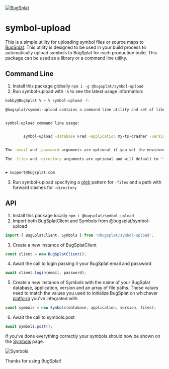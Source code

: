 [![BugSplat](https://s3.amazonaws.com/bugsplat-public/npm/header.png)](https://www.bugsplat.com)

# symbol-upload
This is a simple utility for uploading symbol files or source maps to [BugSplat](https://www.bugsplat.com). This utility is designed to be used in your build process to automatically upload symbols to BugSplat for each production build. This package can be used as a library or a command line utility.

## Command Line
1. Install this package globally `npm i -g @bugsplat/symbol-upload`
2. Run symbol-upload with `-h` to see the latest usage information:
```bash
bobby@BugSplat % ~ % symbol-upload -h

@bugsplat/symbol-upload contains a command line utility and set of libraries to help you upload symbols to BugSplat.


symbol-upload command line usage:


        symbol-upload -database Fred -application my-ts-crasher -version 1.0.0 [ -email fred@bugsplat.com -password ****** -files "*.js.map" -directory "/path/to/containing/dir" ]


The -email and -password arguments are optional if you set the environment variables SYMBOL_UPLOAD_EMAIL and SYMBOL_UPLOAD_PASSWORD respectively. 

The -files and -directory arguments are optional and will default to "*.js.map" and "." respectively.


❤️ support@bugsplat.com
```
3. Run symbol-upload specifying a [glob](https://www.npmjs.com/package/glob#glob-primer) pattern for `-files` and a path with forward slashes for `-directory`


## API
1. Install this package locally `npm i @bugsplat/symbol-upload`
2. Import both BugSplatClient and Symbols from @bugsplat/symbol-upload
```ts
import { BugSplatClient, Symbols } from '@bugsplat/symbol-upload';
```
3. Create a new instance of BugSplatClient
```ts
const client = new BugSplatClient();
```
4. Await the call to login passing it your BugSplat email and password
```ts
await client.login(email, password);
```
5. Create a new instance of Symbols with the name of your BugSplat database, application, version and an array of file paths. These values need to match the values you used to initialize BugSplat on whichever [platform](https://www.bugsplat.com/docs/platforms) you've integrated with
```ts
const symbols = new Symbols(database, application, version, files);
```
6. Await the call to symbols.post
```ts
await symbols.post();
```


If you've done everything correctly your symbols should now be shown on the [Symbols](https://app.bugsplat.com/v2/symbols) page.

![Symbols](https://bugsplat-public.s3.amazonaws.com/npm/symbol-upload/symbols.png)

Thanks for using BugSplat!

